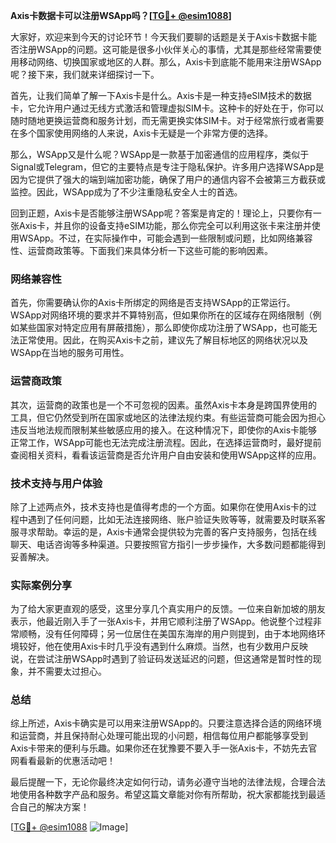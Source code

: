 **Axis卡数据卡可以注册WSApp吗？[[TG💪+ @esim1088](https://t.me/s/esim1088)]**

大家好，欢迎来到今天的讨论环节！今天我们要聊的话题是关于Axis卡数据卡能否注册WSApp的问题。这可能是很多小伙伴关心的事情，尤其是那些经常需要使用移动网络、切换国家或地区的人群。那么，Axis卡到底能不能用来注册WSApp呢？接下来，我们就来详细探讨一下。

首先，让我们简单了解一下Axis卡是什么。Axis卡是一种支持eSIM技术的数据卡，它允许用户通过无线方式激活和管理虚拟SIM卡。这种卡的好处在于，你可以随时随地更换运营商和服务计划，而无需更换实体SIM卡。对于经常旅行或者需要在多个国家使用网络的人来说，Axis卡无疑是一个非常方便的选择。

那么，WSApp又是什么呢？WSApp是一款基于加密通信的应用程序，类似于Signal或Telegram，但它的主要特点是专注于隐私保护。许多用户选择WSApp是因为它提供了强大的端到端加密功能，确保了用户的通信内容不会被第三方截获或监控。因此，WSApp成为了不少注重隐私安全人士的首选。

回到正题，Axis卡是否能够注册WSApp呢？答案是肯定的！理论上，只要你有一张Axis卡，并且你的设备支持eSIM功能，那么你完全可以利用这张卡来注册并使用WSApp。不过，在实际操作中，可能会遇到一些限制或问题，比如网络兼容性、运营商政策等。下面我们来具体分析一下这些可能的影响因素。

### 网络兼容性

首先，你需要确认你的Axis卡所绑定的网络是否支持WSApp的正常运行。WSApp对网络环境的要求并不算特别高，但如果你所在的区域存在网络限制（例如某些国家对特定应用有屏蔽措施），那么即使你成功注册了WSApp，也可能无法正常使用。因此，在购买Axis卡之前，建议先了解目标地区的网络状况以及WSApp在当地的服务可用性。

### 运营商政策

其次，运营商的政策也是一个不可忽视的因素。虽然Axis卡本身是跨国界使用的工具，但它仍然受到所在国家或地区的法律法规约束。有些运营商可能会因为担心违反当地法规而限制某些敏感应用的接入。在这种情况下，即使你的Axis卡能够正常工作，WSApp可能也无法完成注册流程。因此，在选择运营商时，最好提前查阅相关资料，看看该运营商是否允许用户自由安装和使用WSApp这样的应用。

### 技术支持与用户体验

除了上述两点外，技术支持也是值得考虑的一个方面。如果你在使用Axis卡的过程中遇到了任何问题，比如无法连接网络、账户验证失败等等，就需要及时联系客服寻求帮助。幸运的是，Axis卡通常会提供较为完善的客户支持服务，包括在线聊天、电话咨询等多种渠道。只要按照官方指引一步步操作，大多数问题都能得到妥善解决。

### 实际案例分享

为了给大家更直观的感受，这里分享几个真实用户的反馈。一位来自新加坡的朋友表示，他最近刚入手了一张Axis卡，并用它顺利注册了WSApp。他说整个过程非常顺畅，没有任何障碍；另一位居住在美国东海岸的用户则提到，由于本地网络环境较好，他在使用Axis卡时几乎没有遇到什么麻烦。当然，也有少数用户反映说，在尝试注册WSApp时遇到了验证码发送延迟的问题，但这通常是暂时性的现象，并不需要太过担心。

### 总结

综上所述，Axis卡确实是可以用来注册WSApp的。只要注意选择合适的网络环境和运营商，并且保持耐心处理可能出现的小问题，相信每位用户都能够享受到Axis卡带来的便利与乐趣。如果你还在犹豫要不要入手一张Axis卡，不妨先去官网看看最新的优惠活动吧！

最后提醒一下，无论你最终决定如何行动，请务必遵守当地的法律法规，合理合法地使用各种数字产品和服务。希望这篇文章能对你有所帮助，祝大家都能找到最适合自己的解决方案！

[[TG💪+ @esim1088](https://t.me/s/esim1088) ![Image](https://i.postimg.cc/4NQfJmqS/Snipaste-2025-05-13-00-14-12.png)]